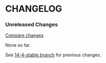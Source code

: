# CHANGELOG

### Unreleased Changes

[Compare changes](https://github.com/codevise/pageflow/compare/14-4-stable...master)

None so far.

See
[14-4-stable branch](https://github.com/codevise/pageflow/blob/14-4-stable/CHANGELOG.md)
for previous changes.
